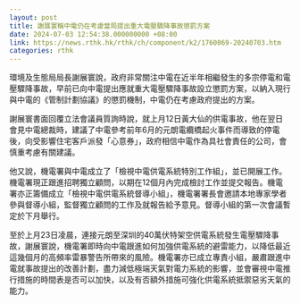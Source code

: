 ```yaml
---
layout: post
title: 謝展寰稱中電仍在考慮當局提出重大電壓驟降事故懲罰方案
date: 2024-07-03 12:54:38.000000000 +08:00
link: https://news.rthk.hk/rthk/ch/component/k2/1760069-20240703.htm
categories: rthk
---
```


環境及生態局局長謝展寰說，政府非常關注中電在近半年相繼發生的多宗停電和電壓驟降事故，早前已向中電提出應就重大電壓驟降事故設立懲罰方案，以納入現行與中電的《管制計劃協議》的懲罰機制，中電仍在考慮政府提出的方案。

謝展寰書面回覆立法會議員質詢時說，就上月12日黃大仙的供電事故，他在翌日會見中電總裁時，建議了中電參考前年6月的元朗電纜橋起火事件而導致的停電後，向受影響住宅客戶派發「心意券」，政府相信中電作為具社會責任的公司，會慎重考慮有關建議。

他又說，機電署與中電成立了「檢視中電供電系統特別工作組」，並已開展工作。機電署現正跟進招聘獨立顧問，以期在12個月內完成檢討工作並提交報告。機電署亦正籌備成立「檢視中電供電系統督導小組」，機電署署長會邀請本地專家學者參與督導小組，監督獨立顧問的工作及就報告給予意見。督導小組的第一次會議暫定於下月舉行。

至於上月23日凌晨，連接元朗至深圳的40萬伏特架空供電系統發生電壓驟降事故，謝展寰說，機電署即時向中電跟進如何加強供電系統的避雷能力，以降低最近這幾個月的高頻率雷暴警告所帶來的風險。機電署亦已成立專責小組，嚴肅跟進中電就事故提出的改善計劃，盡力減低極端天氣對電力系統的影響，並會審視中電推行措施的時間表是否可以加快，以及有否額外措施可強化供電系統抵禦惡劣天氣的能力。

